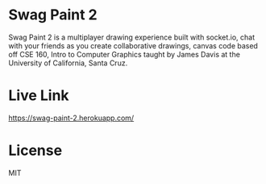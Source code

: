 # Swag Paint 2
Swag Paint 2 is a multiplayer drawing experience built with socket.io, chat with your friends as you create collaborative drawings, canvas code based off CSE 160, Intro to Computer Graphics taught by James Davis at the University of California, Santa Cruz. 

# Live Link
https://swag-paint-2.herokuapp.com/

# License
MIT

